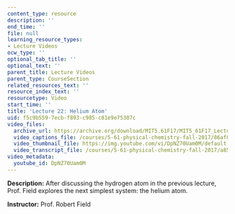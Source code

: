 ```yaml
---
content_type: resource
description: ''
end_time: ''
file: null
learning_resource_types:
- Lecture Videos
ocw_type: ''
optional_tab_title: ''
optional_text: ''
parent_title: Lecture Videos
parent_type: CourseSection
related_resources_text: ''
resource_index_text: ''
resourcetype: Video
start_time: ''
title: 'Lecture 22: Helium Atom'
uid: f5c9b559-7ecb-f893-c985-c81e9e75307c
video_files:
  archive_url: https://archive.org/download/MIT5.61F17/MIT5_61F17_Lecture_22_300k.mp4
  video_captions_file: /courses/5-61-physical-chemistry-fall-2017/86af871a7cf25e2d91dece45e2a6e340_DpNZ70Uam0M.vtt
  video_thumbnail_file: https://img.youtube.com/vi/DpNZ70Uam0M/default.jpg
  video_transcript_file: /courses/5-61-physical-chemistry-fall-2017/a851bf63608742b9982e5866130276aa_DpNZ70Uam0M.pdf
video_metadata:
  youtube_id: DpNZ70Uam0M
---
```


**Description:** After discussing the hydrogen atom in the previous lecture, Prof. Field explores the next simplest system: the helium atom.

**Instructor:** Prof. Robert Field



